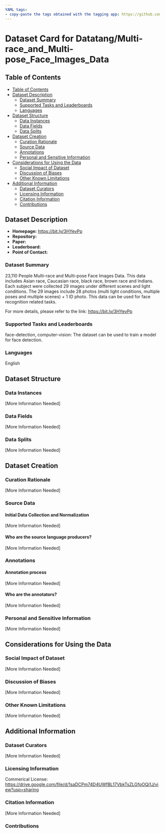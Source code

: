 ```yaml
---
YAML tags:
- copy-paste the tags obtained with the tagging app: https://github.com/huggingface/datasets-tagging
---
```


# Dataset Card for Datatang/Multi-race_and_Multi-pose_Face_Images_Data

## Table of Contents
- [Table of Contents](#table-of-contents)
- [Dataset Description](#dataset-description)
  - [Dataset Summary](#dataset-summary)
  - [Supported Tasks and Leaderboards](#supported-tasks-and-leaderboards)
  - [Languages](#languages)
- [Dataset Structure](#dataset-structure)
  - [Data Instances](#data-instances)
  - [Data Fields](#data-fields)
  - [Data Splits](#data-splits)
- [Dataset Creation](#dataset-creation)
  - [Curation Rationale](#curation-rationale)
  - [Source Data](#source-data)
  - [Annotations](#annotations)
  - [Personal and Sensitive Information](#personal-and-sensitive-information)
- [Considerations for Using the Data](#considerations-for-using-the-data)
  - [Social Impact of Dataset](#social-impact-of-dataset)
  - [Discussion of Biases](#discussion-of-biases)
  - [Other Known Limitations](#other-known-limitations)
- [Additional Information](#additional-information)
  - [Dataset Curators](#dataset-curators)
  - [Licensing Information](#licensing-information)
  - [Citation Information](#citation-information)
  - [Contributions](#contributions)

## Dataset Description

- **Homepage:** https://bit.ly/3HYevPp
- **Repository:**
- **Paper:**
- **Leaderboard:**
- **Point of Contact:**

### Dataset Summary

23,110 People Multi-race and Multi-pose Face Images Data. This data includes Asian race, Caucasian race, black race, brown race and Indians. Each subject were collected 29 images under different scenes and light conditions. The 29 images include 28 photos (multi light conditions, multiple poses and multiple scenes) + 1 ID photo. This data can be used for face recognition related tasks.
                                                                                                                                  
For more details, please refer to the link: https://bit.ly/3HYevPp

### Supported Tasks and Leaderboards

face-detection, computer-vision: The dataset can be used to train a model for face detection.

### Languages

English
## Dataset Structure

### Data Instances

[More Information Needed]

### Data Fields

[More Information Needed]

### Data Splits

[More Information Needed]

## Dataset Creation

### Curation Rationale

[More Information Needed]

### Source Data

#### Initial Data Collection and Normalization

[More Information Needed]

#### Who are the source language producers?

[More Information Needed]

### Annotations

#### Annotation process

[More Information Needed]

#### Who are the annotators?

[More Information Needed]

### Personal and Sensitive Information

[More Information Needed]

## Considerations for Using the Data

### Social Impact of Dataset

[More Information Needed]

### Discussion of Biases

[More Information Needed]

### Other Known Limitations

[More Information Needed]

## Additional Information

### Dataset Curators

[More Information Needed]

### Licensing Information

Commerical License: https://drive.google.com/file/d/1saDCPm74D4UWfBL17VbkTsZLGfpOQj1J/view?usp=sharing  

### Citation Information

[More Information Needed]

### Contributions